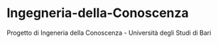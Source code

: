 # Ingegneria-della-Conoscenza
Progetto di Ingeneria della Conoscenza - Università degli Studi di Bari
